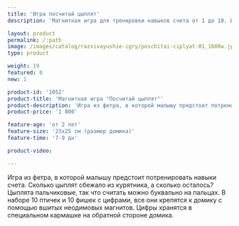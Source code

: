 ```yaml
---
title: 'Игра посчитай цыплят'
description: 'Магнитная игра для тренировки навыков счета от 1 до 10. Игра состоит из 10 пальчиковых магнитных цыплят, 10 фишек с цифрами и домика.'

layout: product
permalink: /:path
image: /images/catalog/razvivayushie-igry/poschitai-ciplyat-01_1600w.jpg
type: product

weight: 19
featured: 0
new: 1

product-id: '1052'
product-title: 'Магнитная игра "Посчитай цыплят"'
product-description: 'Игра из фетра, в которой малышу предстоит потренировать навыки счета. Сколько цыплят сбежало из курятника, а сколько осталось? Цыплята пальчиковые, так что считать можно буквально на пальцах. <br />В наборе 10 птичек и 10 фишек с цифрами, все они крепятся к домику с помощью вшитых неодимовых магнитов. Цифры хранятся в специальном кармашке на обратной стороне домика.'
product-price: '1 800'

feature-age: 'от 2 лет'
feature-size: '23х25 см (размер домика)'
feature-time: '7-9 дн'

product-video: 

---
```

Игра из фетра, в которой малышу предстоит потренировать навыки счета. Сколько цыплят сбежало из курятника, а сколько осталось? Цыплята пальчиковые, так что считать можно буквально на пальцах. 
В наборе 10 птичек и 10 фишек с цифрами, все они крепятся к домику с помощью вшитых неодимовых магнитов. Цифры хранятся в специальном кармашке на обратной стороне домика. 